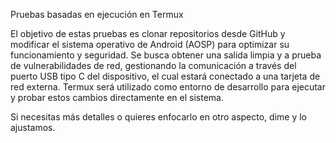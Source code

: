 Pruebas basadas en ejecución en Termux

El objetivo de estas pruebas es clonar repositorios desde GitHub y modificar el sistema operativo de Android (AOSP) para optimizar su funcionamiento y seguridad. Se busca obtener una salida limpia y a prueba de vulnerabilidades de red, gestionando la comunicación a través del puerto USB tipo C del dispositivo, el cual estará conectado a una tarjeta de red externa. Termux será utilizado como entorno de desarrollo para ejecutar y probar estos cambios directamente en el sistema.

Si necesitas más detalles o quieres enfocarlo en otro aspecto, dime y lo ajustamos.







